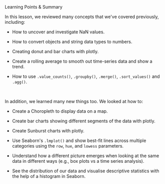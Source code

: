 <div class="text-viewer--content--3hoqQ">
	<div class="ud-heading-xxl text-viewer--main-heading--ZbxZA">Learning Points &amp; Summary</div>
	<div class="article-asset--container--3djM8">
		<div data-purpose="safely-set-inner-html:rich-text-viewer:html" class="article-asset--content--1dAQ9 rt-scaffolding">
			<p>In this lesson, we reviewed many concepts that we've covered previously, including:</p>
			<ul>
				<li>
					<p>How to uncover and investigate NaN values.</p>
				</li>
				<li>
					<p>How to convert objects and string data types to numbers.</p>
				</li>
				<li>
					<p>Creating donut and bar charts with plotly.</p>
				</li>
				<li>
					<p>Create a rolling average to smooth out time-series data and show a trend.</p>
				</li>
				<li>
					<p>How to use <code>.value_counts()</code>, <code>.groupby()</code>, <code>.merge()</code>, <code>.sort_values()</code> and <code>.agg()</code>.</p>
				</li>
			</ul>
			<p><br></p>
			<p>In addition, we learned many new things too. We looked at how to:</p>
			<ul>
				<li>
					<p>Create a Choropleth to display data on a map.</p>
				</li>
				<li>
					<p>Create bar charts showing different segments of the data with plotly.</p>
				</li>
				<li>
					<p>Create Sunburst charts with plotly.</p>
				</li>
				<li>
					<p>Use Seaborn's <code>.lmplot()</code> and show best-fit lines across multiple categories using the <code>row</code>, <code>hue</code>, and <code>lowess</code> parameters.</p>
				</li>
				<li>
					<p>Understand how a different picture emerges when looking at the same data in different ways (e.g., box plots vs a time series analysis).</p>
				</li>
				<li>
					<p>See the distribution of our data and visualise descriptive statistics with the help of a histogram in Seaborn. </p>
				</li>
			</ul>
		</div>
	</div>
</div>